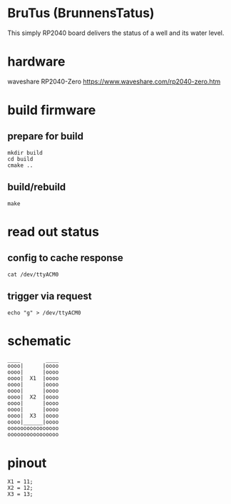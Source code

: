 # BruTus (BrunnensTatus)
This simply RP2040 board delivers the status of a well and its water level.


# hardware
waveshare RP2040-Zero
https://www.waveshare.com/rp2040-zero.htm


# build firmware
## prepare for build
    mkdir build
    cd build
    cmake ..
## build/rebuild
    make

# read out status
## config to cache response
    cat /dev/ttyACM0
## trigger via request
    echo "g" > /dev/ttyACM0



# schematic
    ____        ____
    oooo|      |oooo
    oooo|      |oooo
    oooo|  X1  |oooo
    oooo|      |oooo
    oooo|      |oooo
    oooo|  X2  |oooo
    oooo|      |oooo
    oooo|      |oooo
    oooo|  X3  |oooo
    oooo|______|oooo
    oooooooooooooooo
    oooooooooooooooo


# pinout
    X1 = 11;
    X2 = 12;
    X3 = 13;
